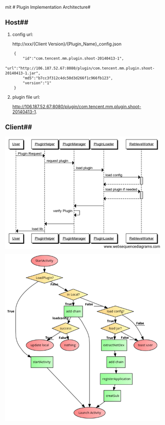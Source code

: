 mit # Plugin Implementation Architecture#

## Host##
1. config url:

	http://xxx/{Client Version}/{Plugin_Name}_config.json

```
	{
		"id":"com.tencent.mm.plugin.shoot-20140413-1",
		"url":"http://106.187.52.67:8080/plugin/com.tencent.mm.plugin.shoot-20140413-1.jar",
		"md5":"b7cc3f312c4dc50d3d266f1c966fb123",
		"version":"1"
	}
```


2. plugin file url:

	http://106.187.52.67:8080/plugin/com.tencent.mm.plugin.shoot-20140413-1.


## Client##
	
![load plugin sequence](https://raw.githubusercontent.com/simpleton/android_misc/master/doc/sequence_chat.png)

![Start Plugin Activity](https://raw.githubusercontent.com/simpleton/android_misc/master/doc/hwouoQ.png)
